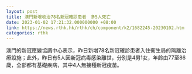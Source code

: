 ```yaml
---
layout: post
title: 澳門新增收治78名新冠確診患者　多5人死亡
date: 2023-01-02 17:21:32.000000000 +08:00
link: https://news.rthk.hk/rthk/ch/component/k2/1682245-20230102.htm
categories: rthk
---
```


澳門的新冠應變協調中心表示，昨日新增78名新冠確診患者入住衛生局的隔離治療設施；此外，昨日有5人因新冠病毒感染離世，分別是4男1女，年齡由77至86歲，全部都有基礎疾病，其中4人無接種新冠疫苗。
